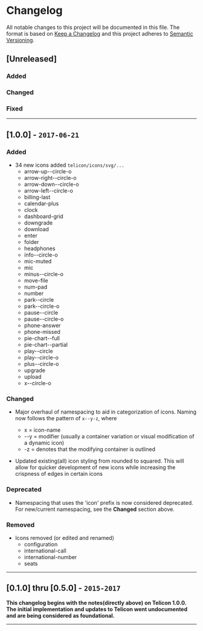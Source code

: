 # Changelog
All notable changes to this project will be documented in this file.
The format is based on [Keep a Changelog](http://keepachangelog.com/en/1.0.0/) and this project adheres to [Semantic Versioning](http://semver.org/spec/v2.0.0.html).

## [Unreleased]

### Added

### Changed

### Fixed

---

## [1.0.0] - `2017-06-21`

### Added
- 34 new icons added `telicon/icons/svg/...`
  * arrow-up--circle-o
  * arrow-right--circle-o
  * arrow-down--circle-o
  * arrow-left--circle-o
  * billing-last
  * calendar-plus
  * clock
  * dashboard-grid
  * downgrade
  * download
  * enter
  * folder
  * headphones
  * info--circle-o
  * mic-muted
  * mic
  * minus--circle-o
  * move-file
  * num-pad
  * number
  * park--circle
  * park--circle-o
  * pause--circle
  * pause--circle-o
  * phone-answer
  * phone-missed
  * pie-chart--full
  * pie-chart--partial
  * play--circle
  * play--circle-o
  * plus--circle-o
  * upgrade
  * upload
  * x--circle-o

### Changed
- Major overhaul of namespacing to aid in categorization of icons. Naming now follows the pattern of `x--y-z`, where
  * x = icon-name
  * --y = modifier (usually a container variation or visual modification of a dynamic icon)
  * -z = denotes that the modifying container is outlined

- Updated existing(all) icon styling from rounded to squared. This will allow for quicker development of new icons while increasing the crispness of edges in certain icons

### Deprecated
- Namespacing that uses the 'icon' prefix is now considered deprecated. For new/current namespacing, see the **Changed** section above.

### Removed
- Icons removed (or edited and renamed)
  * configuration
  * international-call
  * international-number
  * seats

---

## [0.1.0] thru [0.5.0] - `2015-2017`

**This changelog begins with the notes(directly above) on Telicon 1.0.0. The initial implementation and updates to Telicon went undocumented and are being considered as foundational.**

---
